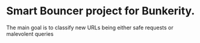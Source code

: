 # Smart Bouncer project for Bunkerity.

The main goal is to classify new URLs being either safe requests or malevolent queries
